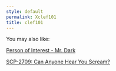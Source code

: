 ```yaml
---
style: default
permalink: Xclef101
title: clef101
---
```

You may also like:

[Person of Interest - Mr. Dark](http://scp-wiki.net/poi-dark)

[SCP-2709: Can Anyone Hear You Scream?](http://scp-wiki.net/scp-2709)

